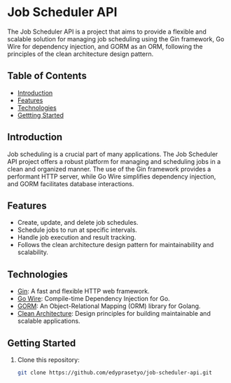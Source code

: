 # Job Scheduler API

The Job Scheduler API is a project that aims to provide a flexible and scalable solution for managing job scheduling using the Gin framework, Go Wire for dependency injection, and GORM as an ORM, following the principles of the clean architecture design pattern.

## Table of Contents

- [Introduction](#introduction)
- [Features](#features)
- [Technologies](#technologies)
- [Gettting Started](#getting-started)

## Introduction

Job scheduling is a crucial part of many applications. The Job Scheduler API project offers a robust platform for managing and scheduling jobs in a clean and organized manner. The use of the Gin framework provides a performant HTTP server, while Go Wire simplifies dependency injection, and GORM facilitates database interactions.

## Features

- Create, update, and delete job schedules.
- Schedule jobs to run at specific intervals.
- Handle job execution and result tracking.
- Follows the clean architecture design pattern for maintainability and scalability.

## Technologies

- [Gin](https://github.com/gin-gonic/gin): A fast and flexible HTTP web framework.
- [Go Wire](https://github.com/google/wire): Compile-time Dependency Injection for Go.
- [GORM](https://gorm.io/): An Object-Relational Mapping (ORM) library for Golang.
- [Clean Architecture](https://blog.cleancoder.com/uncle-bob/2012/08/13/the-clean-architecture.html): Design principles for building maintainable and scalable applications.

## Getting Started

1. Clone this repository:

   ```sh
   git clone https://github.com/edyprasetyo/job-scheduler-api.git
   ```
